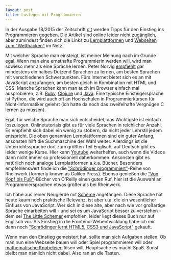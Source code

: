 ```yaml
---
layout: post
title: Loslegen mit Programmieren
---
```


In der Ausgabe 18/2015 der Zeitschrift [c't](https://heise.de) werden Tipps für den Einstieg ins Programmieren gegeben. Die Artikel sind online leider nicht zugänglich, aber zumindest finden sich die Links zu [Lernplattformen](http://ct.de/yku1) und [Webseiten zum "Wetthacken"](http://ct.de/ym9c) im Netz.

Mit welcher Sprache man einsteigt, ist meiner Meinung nach im Grunde egal. Wenn man eine ernsthafte Programmierin werden will, wird man sowieso mehr als eine Sprache lernen. Peter Norvig [empfiehlt](http://norvig.com/21-days.html) gar mindestens ein halbes Dutzend Sprachen zu lernen, am besten Sprachen mit verschiedenen Schwerpunkten. Fürs Internet bietet sich es an mit JavaScript anzufangen, am besten gleich in Kombination mit HTML und CSS. Manche Sprachen kann man auch im Browser einfach mal ausprobieren, z.B. [Ruby](http://tryruby.org/),  [Clojure](http://www.tryclj.com/) und  [Java](http://www.learnjavaonline.org/en/Welcome). Eine typische Einsteigersprache ist Python, die wird auch oft an Hochschulen in Programmierkursen für Nicht-Informatiker gelehrt (ich hatte da noch das zweifelhafte Vergnügen C lernen zu müssen).

<!--more-->

Egal, für welche Sprache man sich entscheidet, das Wichtigste ist einfach loszulegen. Onlinetutorials gibt es für viele Sprachen in reichlicher Anzahl. Es empfiehlt sich dabei ein wenig zu stöbern, da nicht jeder Lehrstil jedem entspricht. Die oben genannten Lernplattformen sind ein guter Anfang, ansonsten hilft die Suchmaschine der Wahl weiter. Allerdings ist die Unterrichtssprache dort zum größten Teil Englisch, auf Deutsch gibt es leider wenige Kurse. Hier kann [Youtube](https://youtube.com) weiterhelfen, auch wenn die Videos dann nicht immer so professioniell daherkommen.
Ansonsten gibt es natürlich noch analoge Lernplattformen a.k.a. Bücher. Besonders empfehlenswert finde ich die ["Schrödinger programmiert"](https://www.rheinwerk-verlag.de/programmierung/schrodinger-programmiert/)-Reihe von Rheinwerk (formerly known as Galileo Press). Ebenso genießen die ["Von Kopf bis Fuß"](http://www.oreilly.de/headfirst/)-Bücher von O'Reilly einen guten Ruf, hier ist die Auswahl an Programmiersprachen etwas größer als bei Rheinwerk.

Ich habe aus reiner Neugierde mit [Scheme](https://de.wikipedia.org/wiki/Scheme) angefangen. Diese Sprache hat heute kaum noch praktische Relevanz, ist aber u.a. die ein wesentlicher Einfluss von JavaScript. Wer sich in diese alte, aber nach wie vor großartige Sprache einarbeiten will - und sei es um JavaScript besser zu verstehen -  dem sei [The Little Schemer](https://mitpress.mit.edu/books/little-schemer) empfohlen, leider liegt dieses Buch nur auf Englisch vor. Als Einstieg in die Frontend-Webentwicklung habe ich mir dann noch ["Schrödinger lernt HTML5, CSS3 und JavaScript"](https://www.rheinwerk-verlag.de/schrodinger-lernt-html5-css3-und-javascript_3277/) gekauft.

Wenn man den Einstieg gemeistert hat, sollte man sich Aufgaben stellen. Ob man nun eine Webseite bauen will oder Spiel programmieren will oder [mathematische Knobeleien](https://projecteuler.net/) lösen will, Hauptsache es macht Spaß. Sonst bleibt man nämlich nicht dabei. Also ran an die Tasten.
